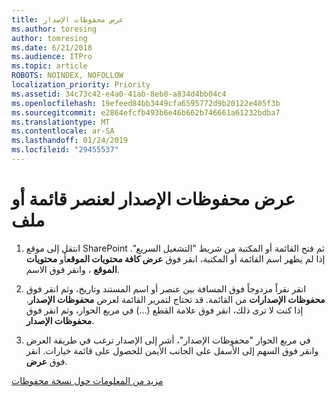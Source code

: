 ```yaml
---
title: عرض محفوظات الإصدار
ms.author: toresing
author: tomresing
ms.date: 6/21/2018
ms.audience: ITPro
ms.topic: article
ROBOTS: NOINDEX, NOFOLLOW
localization_priority: Priority
ms.assetid: 34c73c42-e4a0-41ab-8eb8-a834d4bb04c4
ms.openlocfilehash: 19efeed84bb3449cfa6595772d9b20122e405f3b
ms.sourcegitcommit: e2864efcfb493b6e46b662b746661a61232bdba7
ms.translationtype: MT
ms.contentlocale: ar-SA
ms.lasthandoff: 01/24/2019
ms.locfileid: "29455537"
---
```

# <a name="view-version-history-of-a-file-or-list-item"></a>عرض محفوظات الإصدار لعنصر قائمة أو ملف

1. انتقل إلى موقع SharePoint ثم فتح القائمة أو المكتبة من شريط "التشغيل السريع". إذا لم يظهر اسم القائمة أو المكتبة، انقر فوق **عرض كافة محتويات الموقع**أو **محتويات الموقع** ، وانقر فوق الاسم.
    
2. انقر نقراً مزدوجاً فوق المسافة بين عنصر أو اسم المستند وتاريخ، وثم انقر فوق **محفوظات الإصدارات** من القائمة. قد تحتاج لتمرير القائمة لعرض **محفوظات الإصدار**. إذا كنت لا ترى ذلك، انقر فوق علامة القطع (...) في مربع الحوار، وثم انقر فوق **محفوظات الإصدار**.
    
3. في مربع الحوار "محفوظات الإصدار"، أشر إلى الإصدار ترغب في طريقة العرض وانقر فوق السهم إلى الأسفل على الجانب الأيمن للحصول على قائمة خيارات. انقر فوق **عرض**.
    
[مزيد من المعلومات حول نسخة محفوظات](https://go.microsoft.com/fwlink/?linkid=875709)
  

